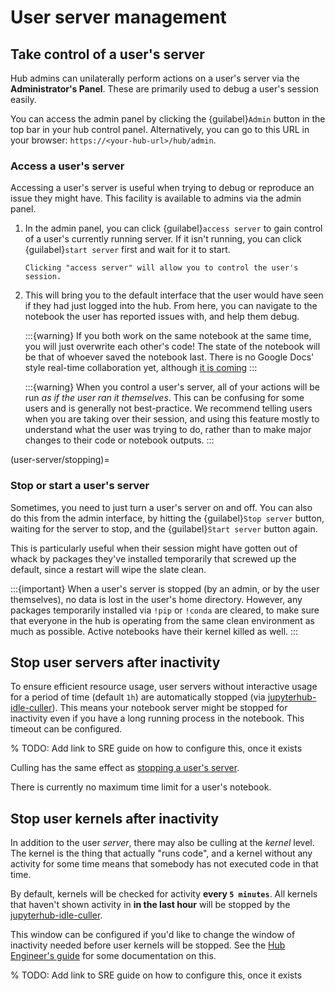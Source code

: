 # User server management

## Take control of a user's server

Hub admins can unilaterally perform actions on a user's server via the
**Administrator's Panel**. These are primarily used to debug a user's session
easily.

You can access the admin panel by clicking the {guilabel}`Admin` button in the top bar
in your hub control panel.  Alternatively, you can go to this URL in your
browser: `https://<your-hub-url>/hub/admin`.


### Access a user's server

Accessing a user's server is useful when trying to debug or reproduce an issue they might have. This facility is available to admins via the admin panel.

1. In the admin panel, you can click {guilabel}`access server` to gain control of a user's
   currently running server. If it isn't running, you can click {guilabel}`start server`
   first and wait for it to start.

   ```{figure} ../../images/access-server.png
   Clicking "access server" will allow you to control the user's session.
   ```

2. This will bring you to the default interface that the user would have seen if they had just logged into the hub. From here, you can navigate to the notebook the user has reported issues with, and help them debug.

   :::{warning}
   If you both work on the same notebook at the same time, you will just
   overwrite each other's code! The state of the notebook will be that of
   whoever saved the notebook last. There is no Google Docs' style
   real-time collaboration yet, although [it is coming](https://github.com/jupyterlab/rtc)
   :::

   :::{warning}
   When you control a user's server, all of your actions will be run *as
   if the user ran it themselves*. This can be confusing for some users
   and is generally not best-practice. We recommend telling users when
   you are taking over their session, and using this feature mostly to understand what the user was trying to do, rather than to make major
   changes to their code or notebook outputs.
   :::

(user-server/stopping)=
### Stop or start a user's server

Sometimes, you need to just turn a user's server on and off. You can
also do this from the admin interface, by hitting the {guilabel}`Stop server`
button, waiting for the server to stop, and the {guilabel}`Start server` button
again.

This is particularly useful when their session might have gotten
out of whack by packages they've installed temporarily that screwed up
the default, since a restart will wipe the slate clean.

:::{important}
When a user's server is stopped (by an admin, or by the user themselves), no data is lost in the user's home directory.
However, any packages temporarily installed via `!pip` or `!conda` are cleared, to make sure that everyone in the hub is operating from the same clean environment as much as
possible.
Active notebooks have their kernel killed as well.
:::

## Stop user servers after inactivity

To ensure efficient resource usage, user servers without interactive usage for a
period of time (default `1h`) are automatically stopped (via
[jupyterhub-idle-culler](https://github.com/jupyterhub/jupyterhub-idle-culler)).
This means your notebook server might be stopped for inactivity even if you have
a long running process in the notebook. This timeout can be configured.

% TODO: Add link to SRE guide on how to configure this, once it exists

Culling has the same effect as [stopping a user's server](user-server/stopping).

There is currently no maximum time limit for a user's notebook.

## Stop user kernels after inactivity

In addition to the user _server_, there may also be culling at the _kernel_ level.
The kernel is the thing that actually "runs code", and a kernel without any activity for some time means that somebody has not executed code in that time.

By default, kernels will be checked for activity **every `5 minutes`**.
All kernels that haven't shown activity in **in the last hour** will be stopped by the [jupyterhub-idle-culler](https://github.com/jupyterhub/jupyterhub-idle-culler).

This window can be configured if you'd like to change the window of inactivity needed before user kernels will be stopped.
See the [Hub Engineer's guide](ph:configure:culling) for some documentation on this.

% TODO: Add link to SRE guide on how to configure this, once it exists